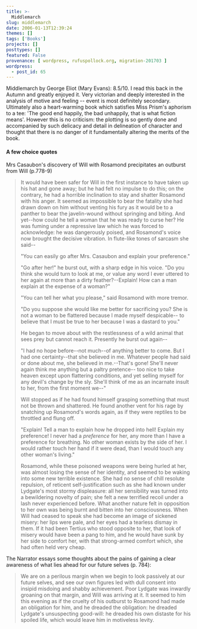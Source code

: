 ```yaml
---
title: >-
  Middlemarch
slug: middlemarch
date: 2006-01-13T12:39:24
themes: []
tags: ['Books']
projects: []
posttypes: []
featured: False
provenance: [ wordpress, rufuspollock.org, migration-201703 ]
wordpress:
  - post_id: 65
---
```


<p>
  Middlemarch by George Eliot (Mary Evans): 8.5/10. I read this back in the Autumn and greatly enjoyed it. Very victorian and deeply interested in the analysis of motive and feeling -- event is most definitely secondary. Ultimately also a heart-warming book which satisfies Miss Prism's aphorism to a tee: 'The good end happily, the bad unhappily, that is what fiction means'. However this is no criticism: the plotting is so gently done and accompanied by such delicacy and detail in delineation of character and thought that there is no danger of it fundamentally altering the merits of the book.
</p>
<h4>
  A few choice quotes
</h4>
<p>
  Mrs Casaubon's discovery of Will with Rosamond precipitates an outburst from Will (p.778-9)
</p>
<blockquote>
  <p>
    It would have been safer for Will in the first instance to have taken up his hat and gone away; but he had felt no impulse to do this; on the contrary, he had a horrible inclination to stay and shatter Rosamond with his anger.  It seemed as impossible to bear the fatality she had drawn down on him without venting his fury as it would be to a panther to bear the javelin-wound without springing and biting. And yet--how could he tell a woman that he was ready to curse her? He was fuming under a repressive law which he was forced to acknowledge: he was dangerously poised, and Rosamond's voice now brought the decisive vibration.  In flute-like tones of sarcasm she said--
  </p>
  <p>
    "You can easily go after Mrs. Casaubon and explain your preference."
  </p>
  <p>
    "Go after her!" he burst out, with a sharp edge in his voice. "Do you think she would turn to look at me, or value any word I ever uttered to her again at more than a dirty feather?--Explain!  How can a man explain at the expense of a woman?"
  </p>
  <p>
    "You can tell her what you please," said Rosamond with more tremor.
  </p>
  <p>
    "Do you suppose she would like me better for sacrificing you? She is not a woman to be flattered because I made myself despicable-- to believe that I must be true to her because I was a dastard to you."
  </p>
  <p>
    He began to move about with the restlessness of a wild animal that sees prey but cannot reach it. Presently he burst out again--
  </p>
  <p>
    "I had no hope before--not much--of anything better to come. But I had one certainty--that she believed in me. Whatever people had said or done about me, she believed in me.--That's gone! She'll never again think me anything but a paltry pretence-- too nice to take heaven except upon flattering conditions, and yet selling myself for any devil's change by the sly. She'll think of me as an incarnate insult to her, from the first moment we--"
  </p>
  <p>
    Will stopped as if he had found himself grasping something that must not be thrown and shattered. He found another vent for his rage by snatching up Rosamond's words again, as if they were reptiles to be throttled and flung off.
  </p>
  <p>
    "Explain! Tell a man to explain how he dropped into hell! Explain my preference! I never had a <em>preference</em> for her, any more than I have a preference for breathing. No other woman exists by the side of her. I would rather touch her hand if it were dead, than I would touch any other woman's living."
  </p>
  <p>
    Rosamond, while these poisoned weapons were being hurled at her, was almost losing the sense of her identity, and seemed to be waking into some new terrible existence.  She had no sense of chill resolute repulsion, of reticent self-justification such as she had known under Lydgate's most stormy displeasure: all her sensibility was turned into a bewildering novelty of pain; she felt a new terrified recoil under a lash never experienced before. What another nature felt in opposition to her own was being burnt and bitten into her consciousness.  When Will had ceased to speak she had become an image of sickened misery: her lips were pale, and her eyes had a tearless dismay in them.  If it had been Tertius who stood opposite to her, that look of misery would have been a pang to him, and he would have sunk by her side to comfort her, with that strong-armed comfort which, she had often held very cheap.
  </p>
</blockquote>

<p>
  The Narrator essays some thoughts about the pains of gaining a clear awareness of what lies ahead for our future selves (p. 784):
</p>
<blockquote>
  <p>
    We are on a perilous margin when we begin to look passively at our future selves, and see our own figures led with dull consent into insipid misdoing and shabby achievement.  Poor Lydgate was inwardly groaning on that margin, and Will was arriving at it.  It seemed to him this evening as if the cruelty of his outburst to Rosamond had made an obligation for him, and he dreaded the obligation: he dreaded Lydgate's unsuspecting good-will: he dreaded his own distaste for his spoiled life, which would leave him in motiveless levity.
  </p>
</blockquote>


